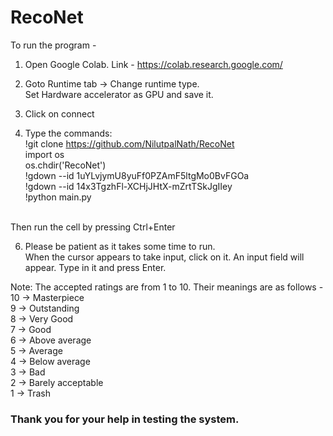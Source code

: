 # RecoNet

To run the program - 

1. Open Google Colab. Link - https://colab.research.google.com/

2. Goto Runtime tab -> Change runtime type.
   <br>Set Hardware accelerator as GPU and save it.

3. Click on connect

4. Type the commands:
  <br>!git clone https://github.com/NilutpalNath/RecoNet
  <br>import os
  <br>os.chdir('RecoNet')
  <br>!gdown --id 1uYLvjymU8yuFf0PZAmF5ltgMo0BvFGOa
  <br>!gdown --id 14x3TgzhFl-XCHjJHtX-mZrtTSkJgIIey
  <br>!python main.py
  
  <br>Then run the cell by pressing Ctrl+Enter
  
6. Please be patient as it takes some time to run.
   <br>When the cursor appears to take input, click on it. An input field will appear. Type in it and press Enter.
  
Note: The accepted ratings are from 1 to 10. Their meanings are as follows - 
      <br>10 -> Masterpiece
      <br>9  -> Outstanding
      <br>8  -> Very Good
      <br>7  -> Good
      <br>6  -> Above average
      <br>5  -> Average
      <br>4  -> Below average
      <br>3  -> Bad
      <br>2  -> Barely acceptable
      <br>1  -> Trash
 
### Thank you for your help in testing the system.
